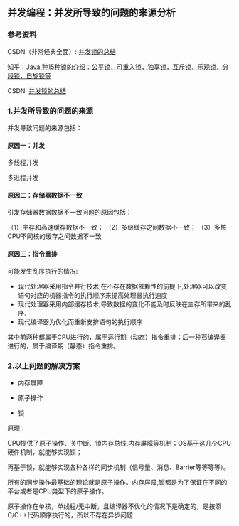 ## 并发编程：并发所导致的问题的来源分析

### 参考资料

CSDN（非常经典全面）: [并发锁的总结](https://blog.csdn.net/dainandainan1/article/details/85257887)

知乎：[Java 种15种锁的介绍：公平锁，可重入锁，独享锁，互斥锁，乐观锁，分段锁，自旋锁等](https://zhuanlan.zhihu.com/p/60775568)

CSDN: [并发锁的总结](https://blog.csdn.net/dainandainan1/article/details/85257887)

### 1.并发所导致的问题的来源

并发导致问题的来源包括：

#### 原因一：并发

多线程并发

多进程并发

#### 原因二：存储器数据不一致

引发存储器数据数据不一致问题的原因包括：

（1）主存和高速缓存数据不一致；
（2）多级缓存之间数据不一致；
（3）多核CPU不同核的缓存之间数据不一致

#### 原因三：指令重排

可能发生乱序执行的情况:

* 现代处理器采用指令并行技术,在不存在数据依赖性的前提下,处理器可以改变语句对应的机器指令的执行顺序来提高处理器执行速度
* 现代处理器采用内部缓存技术,导致数据的变化不能及时反映在主存所带来的乱序.
* 现代编译器为优化而重新安排语句的执行顺序

其中前两种都属于CPU进行的，属于运行期（动态）指令重排；后一种石编译器进行的，属于编译期（静态）指令重排。

### 2.以上问题的解决方案

* 内存屏障

* 原子操作

* 锁

原理：

CPU提供了原子操作、关中断、锁内存总线,内存屏障等机制；OS基于这几个CPU硬件机制，就能够实现锁；

再基于锁，就能够实现各种各样的同步机制（信号量、消息、Barrier等等等等）。

所有的同步操作最基础的理论就是原子操作。内存屏障,锁都是为了保证在不同的平台或者是CPU类型下的原子操作。

原子操作在单核，单线程/无中断，且编译器不优化的情况下是确定的，是按照C/C++代码顺序执行的，所以不存在异步问题





